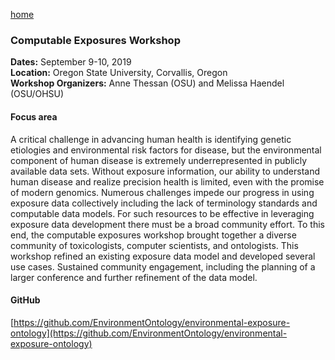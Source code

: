 [home](https://monarch-initiative.github.io/phenomics/)

### Computable Exposures Workshop 

**Dates:** September 9-10, 2019  
**Location:** Oregon State University, Corvallis, Oregon  
**Workshop Organizers:** Anne Thessan (OSU) and Melissa Haendel (OSU/OHSU)  

#### Focus area
A critical challenge in advancing human health is identifying genetic etiologies and environmental risk factors for disease, but the environmental component of human disease is extremely underrepresented in publicly available data sets. Without exposure information,  our ability to understand human disease and realize precision health is limited, even with the promise of modern genomics. Numerous challenges impede our progress in using exposure data collectively including the lack of terminology standards and computable data models. For such resources to be effective in leveraging exposure data development there must be a broad community effort. To this end, the computable exposures workshop brought together a diverse community of toxicologists, computer scientists, and ontologists. This workshop refined an existing exposure data model and developed several use cases. Sustained community engagement, including the planning of a larger conference and further refinement of the data model.

#### GitHub
[https://github.com/EnvironmentOntology/environmental-exposure-ontology](https://github.com/EnvironmentOntology/environmental-exposure-ontology)